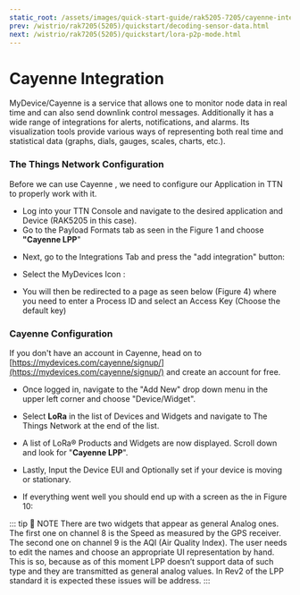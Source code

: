 ```yaml
---
static_root: /assets/images/quick-start-guide/rak5205-7205/cayenne-integration
prev: /wistrio/rak7205(5205)/quickstart/decoding-sensor-data.html
next: /wistrio/rak7205(5205)/quickstart/lora-p2p-mode.html
---
```


# Cayenne Integration

MyDevice/Cayenne is a service that allows one to monitor node data in real time and can also send downlink control messages. Additionally it has a wide range of integrations for alerts, notifications, and alarms. Its visualization tools provide various ways of representing both real time and statistical data (graphs, dials, gauges, scales, charts, etc.).

### The Things Network Configuration

Before we can use Cayenne , we need to configure our Application in TTN to properly work with it.

- Log into your TTN Console and navigate to the desired application and Device (RAK5205 in this case).
- Go to the Payload Formats tab as seen in the Figure 1 and choose **"Cayenne LPP**"

<rk-img
  :src="`${$frontmatter.static_root}/crg46b4kwqgjgutbshaa.jpg`"
  width="100%"
  figure-number="1"
  caption="Device Payload Formats"
/>

- Next, go to the Integrations Tab and press the "add integration" button:

<rk-img
  :src="`${$frontmatter.static_root}/qpggeszni6bbpsvngyjr.jpg`"
  width="100%"
  figure-number="2"
  caption="Device Integration"
/>

- Select the MyDevices Icon :

<rk-img
  :src="`${$frontmatter.static_root}/szfeauknzfqphzri2pwb.jpg`"
  width="100%"
  figure-number="3"
  caption="My Devices Integration"
/>

- You will then be redirected to a page as seen below (Figure 4) where you need to enter a Process ID and select an Access Key (Choose the default key)

<rk-img
  :src="`${$frontmatter.static_root}/y5ruf9bbupnyvggmjm1d.jpg`"
  width="100%"
  figure-number="4"
  caption="myDevices Integration Configuration"
/>

### Cayenne Configuration

If you don't have an account in Cayenne, head on to [https://mydevices.com/cayenne/signup/](https://mydevices.com/cayenne/signup/) and create an account for free.

<rk-img
  :src="`${$frontmatter.static_root}/o4dkqcf3od2nzjxn5vws.jpg`"
  width="100%"
  figure-number="5"
  caption="Cayenne start screen"
/>

- Once logged in, navigate to the "Add New" drop down menu in the upper left corner and choose "Device/Widget".

<rk-img
  :src="`${$frontmatter.static_root}/jixjac2mbfkrsskosthu.jpg`"
  width="100%"
  figure-number="6"
  caption="Adding a device"
/>

- Select **LoRa** in the list of Devices and Widgets and navigate to The Things Network at the end of the list.

<rk-img
  :src="`${$frontmatter.static_root}/aqizwyy4tnhzu7qrrext.jpg`"
  width="100%"
  figure-number="7"
  caption="Choosing your device from the list"
/>

- A list of LoRa® Products and Widgets are now displayed. Scroll down and look for "**Cayenne LPP**".

<rk-img
  :src="`${$frontmatter.static_root}/hrzw47je3uxbv9a8fyhe.jpg`"
  width="100%"
  figure-number="8"
  caption="Cayenne LPP device selection"
/>

- Lastly, Input the Device EUI and Optionally set if your device is moving or stationary.

<rk-img
  :src="`${$frontmatter.static_root}/tlrku9fdhfgzkypfgswe.jpg`"
  width="100%"
  figure-number="9"
  caption="Setting device parameters"
/>

- If everything went well you should end up with a screen as the in Figure 10:

<rk-img
  :src="`${$frontmatter.static_root}/x80ncxi5xnwkhjlqcqby.jpg`"
  width="100%"
  figure-number="10"
  caption="Dashboard live view of RAK5205"
/>

::: tip 📝 NOTE
There are two widgets that appear as general Analog ones. The first one on channel 8 is the Speed as measured by the GPS receiver. The second one on channel 9 is the AQI (Air Quality Index). The user needs to edit the names and choose an appropriate UI representation by hand. This is so, because as of this moment LPP doesn’t support data of such type and they are transmitted as general analog values. In Rev2 of the LPP standard it is expected these issues will be address.
:::
